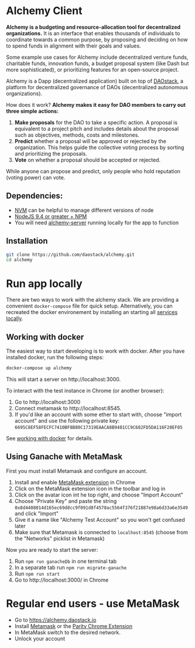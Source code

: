 # Alchemy Client

**Alchemy is a budgeting and resource-allocation tool for decentralized organizations.** It is an interface that enables thousands of individuals to coordinate towards a common purpose, by proposing and deciding on how to spend funds in alignment with their goals and values.

Some example use cases for Alchemy include decentralized venture funds, charitable funds, innovation funds, a budget proposal system (like Dash but more sophisticated), or prioritizing features for an open-source project.

Alchemy is a Dapp (decentralized application) built on top of [DAOstack](https://github.com/daostack), a platform for decentralized governance of DAOs (decentralized autonomous organizations).

How does it work? **Alchemy makes it easy for DAO members to carry out three simple actions:**

1. **Make proposals** for the DAO to take a specific action. A proposal is equivalent to a project pitch and includes details about the proposal such as objectives, methods, costs and milestones.
2. **Predict** whether a proposal will be approved or rejected by the organization. This helps guide the collective voting process by sorting and prioritizing the proposals.
3. **Vote** on whether a proposal should be accepted or rejected.

While anyone can propose and predict, only people who hold reputation (voting power) can vote.

## Dependencies:
* [NVM](https://github.com/creationix/nvm#installation) can be helpful to manage different versions of node
* [NodeJS 9.4 or greater + NPM](https://github.com/creationix/nvm#usage)
* You will  need [alchemy-server](https://github.com/daostack/alchemy-server) running locally for the app to function

## Installation

```sh
git clone https://github.com/daostack/alchemy.git
cd alchemy
```

# Run app locally

There are two ways to work with the alchemy stack.
We are providing a convenient `docker-compose` file for quick setup. Alternatively,
you can recreated the docker environement by installing an starting all [services locally](./docs/nodocker.md).
## Working with docker

The easiest way to start developing is to work with docker.  After you have installed docker, run the following steps:
```sh
docker-compose up alchemy
```
This will start a server on http://localhost:3000.

To interact with the test instance in Chrome (or another browser):
1. Go to http://localhost:3000
1. Connect metamask to http://localhost:8545.
1. If you'd like an account with some ether to start with,  choose "import account" and use the following private key:
 `6695C8EF58FECFC7410BF8B80C17319EAACA8B9481CC9C682FD5DA116F20EF05`

See [working with docker](./docs/docker.md) for details.

## Using Ganache with MetaMask


First you must install Metamask and configure an account.
1. Install and enable [MetaMask extension](https://chrome.google.com/webstore/detail/metamask/nkbihfbeogaeaoehlefnkodbefgpgknn?hl=en) in Chrome
1. Click on the MetaMask extension icon in the toolbar and log in
1. Click on the avatar icon int he top right, and choose "Import Account"
1. Choose "Private Key" and paste the string `0x8d4408014d165ec69d8cc9f091d8f4578ac5564f376f21887e98a6d33a6e3549` and click "Import"
1. Give it a name like "Alchemy Test Account" so you won't get confused later
1. Make sure that Metamask is connected to `localhost:8545` (choose from the "Networks" picklist in Metamask)

Now you are ready to start the server:

1. Run `npm run ganacheDb` in one terminal tab
1. In a separate tab run `npm run migrate-ganache`
1. Run `npm run start`
1. Go to http://localhost:3000/ in Chrome


# Regular end users - use MetaMask

* Go to https://alchemy.daostack.io
* Install [Metamask](https://chrome.google.com/webstore/detail/metamask/nkbihfbeogaeaoehlefnkodbefgpgknn?hl=en) or the [Parity Chrome Extension](https://chrome.google.com/webstore/detail/himekenlppkgeaoeddcliojfddemadig)
* In MetaMask switch to the desired network.
* Unlock your account
